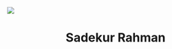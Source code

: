 <div>
  <img src="https://i.ibb.co/yd7dM8W/Screenshot-2024-07-01-235504.png"/>
</div>

<h1 align="center">
  Sadekur Rahman
</h1>

 
